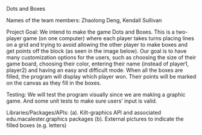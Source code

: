 Dots and Boxes

Names of the team members: Zhaolong Deng, Kendall Sullivan

Project Goal: We intend to make the game Dots and Boxes. This is a two-player game (on one computer) where each player takes turns placing lines on a grid and trying to avoid allowing the other player to make boxes and get points off the block (as seen in the image below). Our goal is to have many customization options for the users, such as choosing the size of their game board, choosing their color, entering their name (instead of player1, player2) and having an easy and difficult mode. When all the boxes are filled, the program will display which player won. Their points will be marked on the canvas as they fill in the boxes.

Testing: We will test the program visually since we are making a graphic game. And some unit tests to make sure users’ input is valid.

Libraries/Packages/APIs: 
(a). Kilt-graphics API and associated edu.macalester.graphics packages
(b). External pictures to indicate the filled boxes (e.g. letters)
